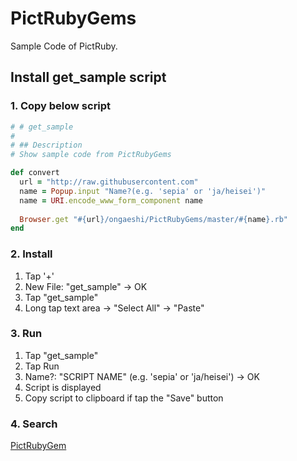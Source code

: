 # PictRubyGems

Sample Code of PictRuby.

## Install get_sample script

### 1. Copy below script

```ruby
# # get_sample
#
# ## Description
# Show sample code from PictRubyGems

def convert
  url = "http://raw.githubusercontent.com"
  name = Popup.input "Name?(e.g. 'sepia' or 'ja/heisei')"
  name = URI.encode_www_form_component name
  
  Browser.get "#{url}/ongaeshi/PictRubyGems/master/#{name}.rb"
end
```

### 2. Install

1. Tap '+'
2. New File: "get_sample" -> OK
3. Tap "get_sample"
4. Long tap text area -> "Select All" -> "Paste"

### 3. Run

1. Tap "get_sample"
2. Tap Run
3. Name?: "SCRIPT NAME" (e.g. 'sepia' or 'ja/heisei') -> OK
4. Script is displayed
5. Copy script to clipboard if tap the "Save" button

### 4. Search

[PictRubyGem](https://github.com/ongaeshi/PictRubyGems)


